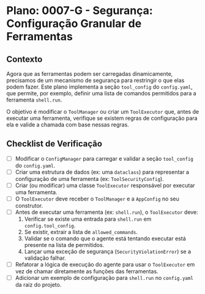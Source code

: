 # Plano: 0007-G - Segurança: Configuração Granular de Ferramentas

## Contexto

Agora que as ferramentas podem ser carregadas dinamicamente, precisamos de um mecanismo de segurança para restringir o que elas podem fazer. Este plano implementa a seção `tool_config` do `config.yaml`, que permite, por exemplo, definir uma lista de comandos permitidos para a ferramenta `shell.run`.

O objetivo é modificar o `ToolManager` ou criar um `ToolExecutor` que, antes de executar uma ferramenta, verifique se existem regras de configuração para ela e valide a chamada com base nessas regras.

## Checklist de Verificação

- [ ] Modificar o `ConfigManager` para carregar e validar a seção `tool_config` do `config.yaml`.
- [ ] Criar uma estrutura de dados (ex: uma `dataclass`) para representar a configuração de uma ferramenta (ex: `ToolSecurityConfig`).
- [ ] Criar (ou modificar) uma classe `ToolExecutor` responsável por executar uma ferramenta.
- [ ] O `ToolExecutor` deve receber o `ToolManager` e a `AppConfig` no seu construtor.
- [ ] Antes de executar uma ferramenta (ex: `shell.run`), o `ToolExecutor` deve:
    1. Verificar se existe uma entrada para `shell.run` em `config.tool_config`.
    2. Se existir, extrair a lista de `allowed_commands`.
    3. Validar se o comando que o agente está tentando executar está presente na lista de permitidos.
    4. Lançar uma exceção de segurança (`SecurityViolationError`) se a validação falhar.
- [ ] Refatorar a lógica de execução do agente para usar o `ToolExecutor` em vez de chamar diretamente as funções das ferramentas.
- [ ] Adicionar um exemplo de configuração para `shell.run` no `config.yaml` da raiz do projeto.
